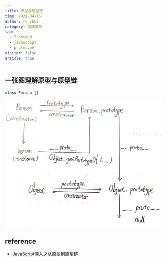```yaml
---
title: 原型与原型链
time: 2021-04-16
author: ru shui
category: 前端基础
tag:
  - frontend
  - javascript
  - prototype
visitor: false
article: true
---
```


## 一张图理解原型与原型链
```javascript
class Person {}
```
![](./images/2021-04-16-09-06-11.png)

## reference
- [JavaScript深入之从原型到原型链](https://github.com/mqyqingfeng/Blog/issues/2)